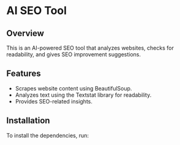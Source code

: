 # AI SEO Tool

## Overview
This is an AI-powered SEO tool that analyzes websites, checks for readability, and gives SEO improvement suggestions.

## Features
- Scrapes website content using BeautifulSoup.
- Analyzes text using the Textstat library for readability.
- Provides SEO-related insights.

## Installation

To install the dependencies, run:

